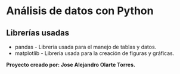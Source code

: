# Análisis de datos con Python

## Librerías usadas
- pandas - Librería usada para el manejo de tablas y datos.
- matplotlib - Librería usada para la creación de figuras y gráficas.

**Proyecto creado por: Jose Alejandro Olarte Torres.**
